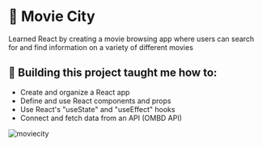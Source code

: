 # 🎥 Movie City

Learned React by creating a movie browsing app where users can search for and find information on a variety of different movies

## 🧠 Building this project taught me how to:
* Create and organize a React app
* Define and use React components and props
* Use React's "useState" and "useEffect" hooks
* Connect and fetch data from an API (OMBD API)     


![moviecity](https://user-images.githubusercontent.com/112269862/209244888-caabd20b-1d0b-47af-8c26-0d2eabd304fa.png)
